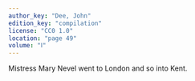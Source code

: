 ```yaml
---
author_key: "Dee, John"
edition_key: "compilation"
license: "CC0 1.0"
location: "page 49"
volume: "Ⅰ"
---
```

Mistress Mary Nevel went to London and so into Kent.
